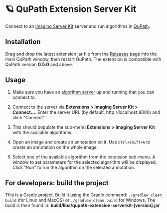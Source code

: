 # 🪐 QuPath Extension Server Kit

Connect to an [Imaging Server Kit](https://github.com/Imaging-Server-Kit/imaging-server-kit) server and run algorithms in [QuPath](https://qupath.github.io/).

## Installation

Drag and drop the latest extension jar file from the [Releases](https://github.com/Imaging-Server-Kit/qupath-extension-serverkit/releases) page into the main QuPath window, then restart QuPath. The extension is compatible with QuPath version **0.5.0** and above.

## Usage

1. Make sure you have an [algorithm server](https://github.com/Imaging-Server-Kit/imaging-server-kit) up and running that you can connect to.

2. Connect to the server via **Extensions > Imaging Server Kit > Connect...**. Enter the server URL (by default, http://localhost:8000) and click "Connect".
3. This should populate the sub-menu **Extensions > Imaging Server Kit** with the available algorithms.
4. Open an image and create an annotation on it. Use `Ctrl+Shift+A` to create an annotation on the whole image.
5. Select one of the available algorithm from the extension sub-menu. A window to set parameters for the selected algorithm will be displayed. Click "Run" to run the algorithm on the selected annotation.

## For developers: build the project

This is a Gradle project. Build it using the Gradle command: `./gradlew clean build` (for Linux and MacOS) or `./gradlew clean build` for Windows.
The build is then found in: **build/libs/qupath-extension-serverkit-[version].jar**